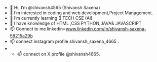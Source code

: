 - 👋 Hi, I’m @shivansh4565 (Shivansh Saxena)
- 👀 I’m interested in coding and web development,Project Management.
- 🌱 I’m currently learning B.TECH CSE (AI)
- 💞️ I have knowledge of  HTML ,CSS PYTHON,JAVA& JAVASCRIPT
- 📫 Connect to me linkedin=www.linkedin.com/in/shivansh-saxena-58215a29b
- 📫  connect  instagram profile shivansh_saxena_4665 .
- - 📫  connect  on X  profile @shivansh4665.

<!---
'm a first year student pursuing Bachelors's in Computer Science 🎓 from AKTU University 🏛. I'm a passionate learner who's always willing to learn and work across technologies and domains.I love to explore new technologies and leverage them to solve real-life problems. Apart from that I also do my own research on internet privacy & security👨🏻‍💻. I'm currently into Web Development.I’m looking to collaborate🤝 on any Open Source Project involving Python,MySQL,HTML5,CCS3
--->
